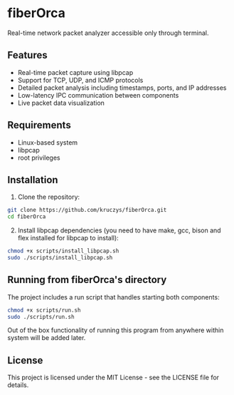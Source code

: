 # fiberOrca

Real-time network packet analyzer accessible only through terminal.

## Features

- Real-time packet capture using libpcap
- Support for TCP, UDP, and ICMP protocols
- Detailed packet analysis including timestamps, ports, and IP addresses
- Low-latency IPC communication between components
- Live packet data visualization

## Requirements

- Linux-based system
- libpcap
- root privileges

## Installation

1. Clone the repository:
```bash
git clone https://github.com/kruczys/fiberOrca.git
cd fiberOrca
```

2. Install libpcap dependencies (you need to have make, gcc, bison and flex installed for libpcap to install):
```bash
chmod +x scripts/install_libpcap.sh
sudo ./scripts/install_libpcap.sh
```

## Running from fiberOrca's directory

The project includes a run script that handles starting both components:

```bash
chmod +x scripts/run.sh
sudo ./scripts/run.sh
```

Out of the box functionality of running this program from anywhere within system will be added later.

## License

This project is licensed under the MIT License - see the LICENSE file for details.
